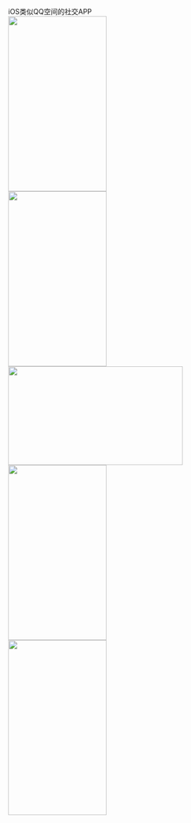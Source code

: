 iOS类似QQ空间的社交APP
<br/>
<img src = "http://chuantu.biz/t6/322/1527757267x-1404764870.jpg" width= "200" height = "355" alt = ""/>
<br/>
<img src = "http://chuantu.biz/t6/322/1527757301x-1404764870.jpg" width= "200" height = "355" alt = ""/>
<br/>
<img src = "http://chuantu.biz/t6/322/1527757317x-1404764870.jpg" width= "355" height = "200" alt = ""/>
<br/>
<img src = "http://chuantu.biz/t6/322/1527757334x-1404764870.jpg" width= "200" height = "355" alt = ""/>
<br/>
<img src = "http://chuantu.biz/t6/322/1527757355x-1404764870.jpg" width= "200" height = "355" alt = ""/>
<br/>



